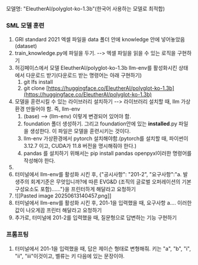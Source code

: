 

모델명: "EleutherAI/polyglot-ko-1.3b"(한국어 사용하는 모델로 최적합)

### SML 모델 훈련

1. GRI standard 2021 엑셀 파일을 data 폴더 안에 knowledge 안에 넣어놓았음 (dataset)
2. train_knowledge.py에 파일을 두기. --> 엑셀 파일을 읽을 수 있는 로직을 구현하기 
3. 허깅페이스에서 모델 EleutherAI/polyglot-ko-1.3b llm-env를 활성화시킨 상태에서 다운로드 받기(다운로드 받는 명령어는 아래 구현하기)
	1. git lfs install  
	2. git clone [https://huggingface.co/EleutherAI/polyglot-ko-1.3b](https://huggingface.co/EleutherAI/polyglot-ko-1.3b)
4. 모델을 훈련시킬 수 있는 라이브러리 설치하기 --> 라이브러리 설치할 때, llm 가상환경 만들어야 함. 즉, llm-env
	1. (base) --> (llm-env) 이렇게 변경되어 있어야 함.
	2. foundation 폴더 생성하기. 그리고 foundation안에 있는 __installed__.py 파일을 생성한다. 이 파일은 모델을 훈련시키는 것이다. 
	3. llm-env 가상환경에서 pytorch 설치해야함.(pytorch를 설치할 때, 파이썬이 3.12.7 이고, CUDA가 11.8 버전을 명시해줘야 한다.)
	4. pandas 를 설치하기 위해서는 pip install pandas openpyxl이러한 명령어를 작성해야 한다.
5. 
6. 터미널에서 llm-env를 활성화 시킨 후, {"공시사항": "201-2", "요구사항":"a. 발생주의 회계기준은 무엇입니까?에 따른 EVG&D (조직의 글로벌 오퍼레이션의 기본 구성요소도 포함)......"}을 프린터하게 해달라고 요청하기
7. ![[Pasted image 20250613140457.png]]
8. 터미널에서 llm-env를 활성화 시킨 후,  201-1을 입력했을 때, 요구사항 a.... 이러한 값이 나오게끔 프린터 해달라고 요청하기
9. 추가로, 터미널에 201-2를 입력했을 때, 질문형으로 답변하는 기능 구현하기






### 프롬프팅
1. 터미널에서 201-1을 입력했을 때, 답은 제이슨 형태로 변형해줘. 키는 "a", "b", "i", "ii", "iii"이것이고, 벨류는 키 다음에 있는 문장이야.
